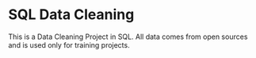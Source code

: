 # SQL Data Cleaning
This is a Data Cleaning Project in SQL. All data comes from open sources and is used only for training projects.
